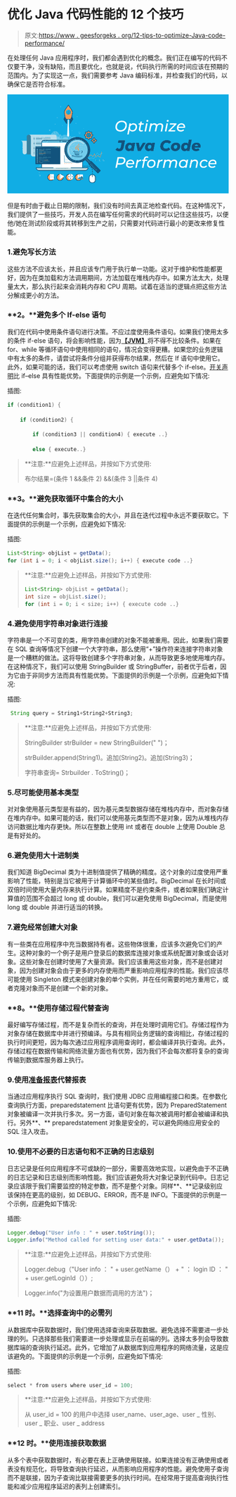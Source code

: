 # 优化 Java 代码性能的 12 个技巧

> 原文:[https://www . geesforgeks . org/12-tips-to-optimize-Java-code-performance/](https://www.geeksforgeeks.org/12-tips-to-optimize-java-code-performance/)

在处理任何 Java 应用程序时，我们都会遇到优化的概念。我们正在编写的代码不仅要干净，没有缺陷，而且要优化，也就是说，代码执行所需的时间应该在预期的范围内。为了实现这一点，我们需要参考 Java 编码标准，并检查我们的代码，以确保它是否符合标准。

![12-Tips-to-Optimize-Java-Code-Performance](img/e05e5e46aa9a8f16a1c76084f9fd5819.png)

但是有时由于截止日期的限制，我们没有时间去真正地检查代码。在这种情况下，我们提供了一些技巧，开发人员在编写任何需求的代码时可以记住这些技巧，以便他/她在测试阶段或将其转移到生产之前，只需要对代码进行最小的更改来修复性能。

### 1.避免写长方法

这些方法不应该太长，并且应该专门用于执行单一功能。这对于维护和性能都更好，因为在类加载和方法调用期间，方法加载在堆栈内存中。如果方法太大，处理量太大，那么执行起来会消耗内存和 CPU 周期。试着在适当的逻辑点把这些方法分解成更小的方法。

### **2。**避免多个 If-else 语句

我们在代码中使用条件语句进行决策。不应过度使用条件语句。如果我们使用太多的条件 if-else 语句，将会影响性能，因为[**【JVM】**](https://www.geeksforgeeks.org/jvm-works-jvm-architecture/)将不得不比较条件。如果在 for、while 等循环语句中使用相同的语句，情况会变得更糟。如果您的业务逻辑中有太多的条件，请尝试将条件分组并获得布尔结果，然后在 If 语句中使用它。此外，如果可能的话，我们可以考虑使用 switch 语句来代替多个 if-else。[开关声明](https://www.geeksforgeeks.org/switch-statement-in-java/)比 if–else 具有性能优势。下面提供的示例是一个示例，应避免如下情况:

插图:

```java
if (condition1) {

    if (condition2) {

        if (condition3 || condition4) { execute ..}

        else { execute..}
```

> **注意:**应避免上述样品，并按如下方式使用:
> 
> 布尔结果=(条件 1 &&条件 2) &&(条件 3 ||条件 4)

### **3。**避免获取循环中集合的大小

在迭代任何集合时，事先获取集合的大小，并且在迭代过程中永远不要获取它。下面提供的示例是一个示例，应避免如下情况:

插图:

```java
List<String> objList = getData();
for (int i = 0; i < objList.size(); i++) { execute code ..}
```

> **注意:**应避免上述样品，并按如下方式使用:
> 
> ```java
> List<String> objList = getData();
> int size = objList.size();
> for (int i = 0; i < size; i++) { execute code ..} 
> ```

### 4.避免使用字符串对象进行连接

字符串是一个不可变的类，用字符串创建的对象不能被重用。因此，如果我们需要在 SQL 查询等情况下创建一个大字符串，那么使用“+”操作符来连接字符串对象是一个糟糕的做法。这将导致创建多个字符串对象，从而导致更多地使用堆内存。在这种情况下，我们可以使用 StringBuilder 或 StringBuffer，前者优于后者，因为它由于非同步方法而具有性能优势。下面提供的示例是一个示例，应避免如下情况:

插图:

```java
 String query = String1+String2+String3;
```

> **注意:**应避免上述样品，并按如下方式使用:
> 
> StringBuilder strBuilder = new StringBuilder(" ")；
> 
> strBuilder.append(String1)。追加(String2)。追加(String3)；
> 
> 字符串查询= Strbuilder . ToString()；

### 5.尽可能使用基本类型

对对象使用基元类型是有益的，因为基元类型数据存储在堆栈内存中，而对象存储在堆内存中。如果可能的话，我们可以使用基元类型而不是对象，因为从堆栈内存访问数据比堆内存更快。所以在整数上使用 int 或者在 double 上使用 Double 总是有好处的。

### 6.避免使用大十进制类

我们知道 BigDecimal 类为十进制值提供了精确的精度。这个对象的过度使用严重影响了性能，特别是当它被用于计算循环中的某些值时。BigDecimal 在长时间或双倍时间使用大量内存来执行计算。如果精度不是约束条件，或者如果我们确定计算值的范围不会超过 long 或 double，我们可以避免使用 BigDecimal，而是使用 long 或 double 并进行适当的转换。

### 7.避免经常创建大对象

有一些类在应用程序中充当数据持有者。这些物体很重，应该多次避免它们的产生。这种对象的一个例子是用户登录后的数据库连接对象或系统配置对象或会话对象。这些对象在创建时使用了大量资源。我们应该重用这些对象，而不是创建对象，因为创建对象会由于更多的内存使用而严重影响应用程序的性能。我们应该尽可能使用 Singleton 模式来创建对象的单个实例，并在任何需要的地方重用它，或者克隆对象而不是创建一个新的对象。

### **8。**使用存储过程代替查询

最好编写存储过程，而不是复杂而长的查询，并在处理时调用它们。存储过程作为对象存储在数据库中并进行预编译。与具有相同业务逻辑的查询相比，存储过程的执行时间更短，因为每次通过应用程序调用查询时，都会编译并执行查询。此外，存储过程在数据传输和网络流量方面也有优势，因为我们不会每次都将复杂的查询传输到数据库服务器上执行。

### 9.使用[准备报表](https://www.geeksforgeeks.org/difference-between-statement-and-preparedstatement/)代替报表

当通过应用程序执行 SQL 查询时，我们使用 JDBC 应用编程接口和类。在参数化查询执行方面，preparedstatement 比语句更有优势，因为 PreparedStatement 对象被编译一次并执行多次。另一方面，语句对象在每次被调用时都会被编译和执行。另外**、** preparedstatement 对象是安全的，可以避免网络应用安全的 SQL 注入攻击。

### 10.使用不必要的日志语句和不正确的日志级别

日志记录是任何应用程序不可或缺的一部分，需要高效地实现，以避免由于不正确的日志记录和日志级别而影响性能。我们应该避免将大对象记录到代码中。日志记录应该限于我们需要监控的特定参数，而不是整个对象。同样**、**记录级别应该保持在更高的级别，如 DEBUG、ERROR，而不是 INFO。下面提供的示例是一个示例，应避免如下情况:

插图:

```java
Logger.debug("User info : " + user.toString());
Logger.info("Method called for setting user data:" + user.getData());
```

> **注意:**应避免上述样品，并按如下方式使用:
> 
> Logger.debug（"User info ： " + user.getName（） + " ： login ID ： " + user.getLoginId（））;
> 
> Logger.info("为设置用户数据而调用的方法")；

### **11 时。**选择查询中的必需列

从数据库中获取数据时，我们使用选择查询来获取数据。避免选择不需要进一步处理的列。只选择那些我们需要进一步处理或显示在前端的列。选择太多列会导致数据库端的查询执行延迟。此外，它增加了从数据库到应用程序的网络流量，这是应该避免的。下面提供的示例是一个示例，应避免如下情况:

插图:

```java
select * from users where user_id = 100;
```

> **注意:**应避免上述样品，并按如下方式使用:
> 
> 从 user_id = 100 的用户中选择 user_name、user_age、user _ 性别、user _ 职业、user _ address

### **12 时。**使用连接获取数据

从多个表中获取数据时，有必要在表上正确使用联接。如果连接没有正确使用或者表没有规范化，将导致查询执行延迟，从而影响应用程序的性能。避免使用子查询而不是联接，因为子查询比联接需要更多的执行时间。在经常用于提高查询执行性能和减少应用程序延迟的表列上创建索引。